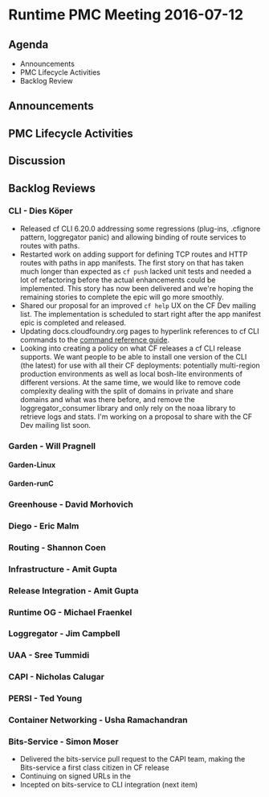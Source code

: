 # Runtime PMC Meeting 2016-07-12

## Agenda
* Announcements
* PMC Lifecycle Activities
* Backlog Review

## Announcements


## PMC Lifecycle Activities


## Discussion


## Backlog Reviews

### CLI - Dies Köper
- Released cf CLI 6.20.0 addressing some regressions (plug-ins, .cfignore pattern, loggregator panic) and allowing binding of route services to routes with paths.
- Restarted work on adding support for defining TCP routes and HTTP routes with paths in app manifests.
  The first story on that has taken much longer than expected as `cf push` lacked unit tests and needed a lot of refactoring before the actual enhancements could be implemented. This story has now been delivered and we're hoping the remaining stories to complete the epic will go more smoothly.
- Shared our proposal for an improved `cf help` UX on the CF Dev mailing list.
  The implementation is scheduled to start right after the app manifest epic is completed and released.
- Updating docs.cloudfoundry.org pages to hyperlink references to cf CLI commands to the [command reference guide](http://cli.cloudfoundry.org).
- Looking into creating a policy on what CF releases a cf CLI release supports.
  We want people to be able to install one version of the CLI (the latest) for use with all their CF deployments: potentially multi-region production environments as well as local bosh-lite environments of different versions. At the same time, we would like to remove code complexity dealing with the split of domains in private and share domains and what was there before, and remove the loggregator_consumer library and only rely on the noaa library to retrieve logs and stats.
  I'm working on a proposal to share with the CF Dev mailing list soon.

### Garden - Will Pragnell

#### Garden-Linux

#### Garden-runC

### Greenhouse - David Morhovich

### Diego - Eric Malm

### Routing - Shannon Coen

### Infrastructure - Amit Gupta

### Release Integration - Amit Gupta

### Runtime OG - Michael Fraenkel

### Loggregator - Jim Campbell

### UAA - Sree Tummidi

### CAPI - Nicholas Calugar

### PERSI - Ted Young

### Container Networking - Usha Ramachandran

### Bits-Service - Simon Moser

- Delivered the bits-service pull request to the CAPI team, making the Bits-service a first class citizen in CF release
- Continuing on signed URLs in the 
- Incepted on bits-service to CLI integration (next item)



